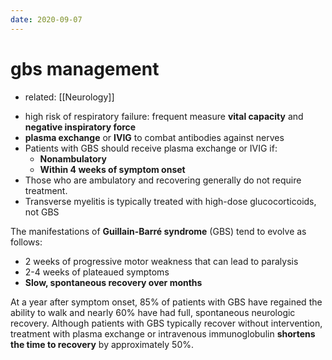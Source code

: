 ```yaml
---
date: 2020-09-07
---
```


# gbs management

- related: [[Neurology]]

<!-- GBS respiratory management, prognosis -->

- high risk of respiratory failure: frequent measure **vital capacity** and **negative inspiratory force**
- **plasma exchange** or **IVIG** to combat antibodies against nerves
- Patients with GBS should receive plasma exchange or IVIG if:
	- **Nonambulatory**
	- **Within 4 weeks of symptom onset**
- Those who are ambulatory and recovering generally do not require treatment.
- Transverse myelitis is typically treated with high-dose glucocorticoids, not GBS

The manifestations of **Guillain-Barré syndrome** (GBS) tend to evolve as follows:

- 2 weeks of progressive motor weakness that can lead to paralysis
- 2-4 weeks of plateaued symptoms
- **Slow, spontaneous recovery over months**

At a year after symptom onset, 85% of patients with GBS have regained the ability to walk and nearly 60% have had full, spontaneous neurologic recovery.  Although patients with GBS typically recover without intervention, treatment with plasma exchange or intravenous immunoglobulin **shortens the time to recovery** by approximately 50%.
